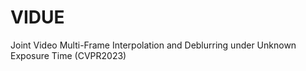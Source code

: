# VIDUE
Joint Video Multi-Frame Interpolation and Deblurring under Unknown Exposure Time (CVPR2023)
